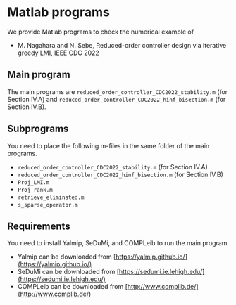 # Matlab programs
We provide Matlab programs to check the numerical example of
- M. Nagahara and N. Sebe, Reduced-order controller design via iterative greedy LMI, IEEE CDC 2022

## Main program
The main programs are `reduced_order_controller_CDC2022_stability.m` (for Section IV.A) and `reduced_order_controller_CDC2022_hinf_bisection.m` (for Section IV.B).
## Subprograms
You need to place the following m-files in the same folder of the main programs.
- `reduced_order_controller_CDC2022_stability.m` (for Section IV.A)
- `reduced_order_controller_CDC2022_hinf_bisection.m` (for Section IV.B)
- `Proj_LMI.m`
- `Proj_rank.m`
- `retrieve_eliminated.m`
- `s_sparse_operator.m`
## Requirements
You need to install Yalmip, SeDuMi, and COMPLeib to run the main program.
- Yalmip can be downloaded from [https://yalmip.github.io/](https://yalmip.github.io/)
- SeDuMi can be downloaded from [https://sedumi.ie.lehigh.edu/](https://sedumi.ie.lehigh.edu/)
- COMPLeib can be downloaded from [http://www.complib.de/](http://www.complib.de/)
